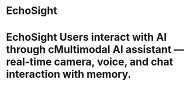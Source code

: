 # EchoSight
# EchoSight Users interact with AI through cMultimodal AI assistant — real-time camera, voice, and chat interaction with memory.
